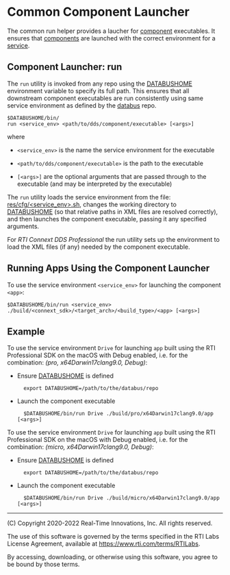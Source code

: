 # Common Component Launcher

The common run helper provides a laucher for [component](doma/Component.md) executables. It ensures that [components](doma/Component.md) are launched with the correct environment for a [service](doma/Service.md).

## Component Launcher: run

The `run` utility is invoked from any repo using the [DATABUSHOME](DATABUSHOME.md) environment variable to specify its full path. This ensures that all downstream component executables are run consistently using same service environment as defined by the [databus](../) repo.

    $DATABUSHOME/bin/
    run <service_env> <path/to/dds/component/executable> [<args>]

  where 
   - `<service_env>` is the name the service environment for the executable

   - `<path/to/dds/component/executable>` is the path to the executable

   - `[<args>]` are the optional arguments that are passed through to the  executable (and may be interpreted by the executable)

The `run` utility loads the service environment from the file: [res/cfg/\<service_env\>.sh](../res/cfg/), changes the working directory to [DATABUSHOME](DATABUSHOME.md) (so that relative paths in XML files are resolved correctly), and then launches the component executable, passing it any specified arguments.

For *RTI Connext DDS Professional* the run utility sets up the environment to load the XML files (if any) needed by the component executable.

## Running Apps Using the Component Launcher

To use the service environment `<service_env>` for launching the component `<app>`:

    $DATABUSHOME/bin/run <service_env> ./build/<connext_sdk>/<target_arch>/<build_type>/<app> [<args>]


## Example

To use the service environment `Drive` for launching `app` built using the RTI Professional SDK on the macOS with Debug enabled, i.e. for the combination: *(pro, x64Darwin17clang9.0, Debug)*:

- Ensure [DATABUSHOME](DATABUSHOME.md) is defined

        export DATABUSHOME=/path/to/the/databus/repo
     
- Launch the component executable

        $DATABUSHOME/bin/run Drive ./build/pro/x64Darwin17clang9.0/app [<args>]


To use the service environment `Drive` for launching `app` built using the RTI Professional SDK on the macOS with Debug enabled, i.e. for the combination: *(micro, x64Darwin17clang9.0, Debug)*:

- Ensure [DATABUSHOME](DATABUSHOME.md) is defined

        export DATABUSHOME=/path/to/the/databus/repo
     
- Launch the component executable

        $DATABUSHOME/bin/run Drive ./build/micro/x64Darwin17clang9.0/app [<args>]

---
(C) Copyright 2020-2022 Real-Time Innovations, Inc.  All rights reserved.

The use of this software is governed by the terms specified in the RTI Labs License Agreement, available at https://www.rti.com/terms/RTILabs. 

By accessing, downloading, or otherwise using this software, you agree to be bound by those terms.
